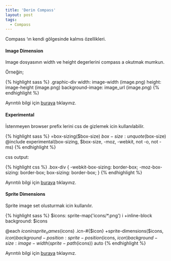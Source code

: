 ```yaml
---
title: 'Derin Compass'
layout: post
tags:
  - Compass
---
```

Compass &#8216;ın kendi gölgesinde kalmıs özellikleri.

<!--more-->

#### **Image Dimension**

Image dosyasının width ve height degerlerini compass a okutmak mumkun.

Örneğin;

{% highlight sass %}
.graphic-div
  width: image-width (image.png)
  height: image-height (image.png)
  background-image: image_url (image.png)
{% endhighlight %}

Ayrıntılı bilgi için [buraya][1] tıklayınız.

#### **Experimental**

İstenmeyen browser prefix lerini css de gizlemek icin kullanılabilir.

{% highlight sass %}
=box-sizing($box-size)
  $box-size: unquote($box-size)
  @include experimental(box-sizing, $box-size, -moz, -webkit, not -o, not -ms)
{% endhighlight %}

css output:

{% highlight css %}
.box-div {
    -webkit-box-sizing: border-box;
       -moz-box-sizing: border-box;
            box-sizing: border-box;
}
{% endhighlight %}

Ayrıntılı bilgi için [buraya][2] tıklayınız.

#### **Sprite Dimensions**

Sprite image set olusturmak icin kullanılır.

{% highlight sass %}
$icons: sprite-map('icons/*.png')
i
  +inline-block
  background: $icons

@each $icon in sprite_names($icons)
  .icn-#{$icon}
    +sprite-dimensions($icons, $icon)
    background-position: sprite-position($icons, $icon)
    background-size: image-width(sprite-path($icons)) auto
{% endhighlight %}

Ayrıntılı bilgi için [buraya][3] tıklayınız.

 [1]: http://compass-style.org/reference/compass/helpers/image-dimensions/
 [2]: http://compass-style.org/reference/compass/css3/shared/
 [3]: http://compass-style.org/reference/compass/utilities/sprites/base/
